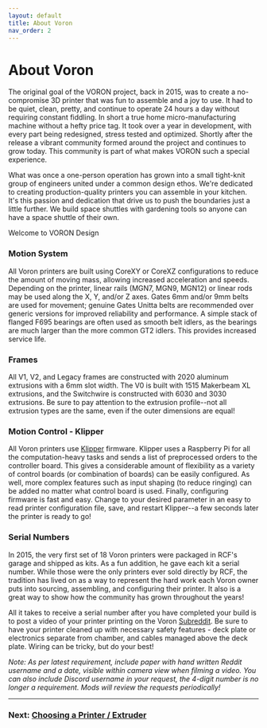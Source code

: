 ```yaml
---
layout: default
title: About Voron
nav_order: 2
---
```


# About Voron

The original goal of the VORON project, back in 2015, was to create a no-compromise 3D printer that was fun to assemble and a joy to use. It had to be quiet, clean, pretty, and continue to operate 24 hours a day without requiring constant fiddling. In short a true home micro-manufacturing machine without a hefty price tag. It took over a year in development, with every part being redesigned, stress tested and optimized. Shortly after the release a vibrant community formed around the project and continues to grow today. This community is part of what makes VORON such a special experience.

What was once a one-person operation has grown into a small tight-knit group of engineers united under a common design ethos. We're dedicated to creating production-quality printers you can assemble in your kitchen. It's this passion and dedication that drive us to push the boundaries just a little further. We build space shuttles with gardening tools so anyone can have a space shuttle of their own.

Welcome to VORON Design

### Motion System

All Voron printers are built using CoreXY or CoreXZ configurations to reduce the amount of moving mass, allowing increased acceleration and speeds. Depending on the printer, linear rails (MGN7, MGN9, MGN12) or linear rods may be used along the X, Y, and/or Z axes. Gates 6mm and/or 9mm belts are used for movement; genuine Gates Unitta belts are recommended over generic versions for improved reliability and performance. A simple stack of flanged F695 bearings are often used as smooth belt idlers, as the bearings are much larger than the more common GT2 idlers. This provides increased service life.

### Frames

All V1, V2, and Legacy frames are constructed with 2020 aluminum extrusions with a 6mm slot width.  The V0 is built with 1515 Makerbeam XL extrusions, and the Switchwire is constructed with 6030 and 3030 extrusions. Be sure to pay attention to the extrusion profile--not all extrusion types are the same, even if the outer dimensions are equal!

### Motion Control - Klipper

All Voron printers use [Klipper](https://www.klipper3d.org/Overview.html) firmware. Klipper uses a Raspberry Pi for all the computation-heavy tasks and sends a list of preprocessed orders to the controller board. This gives a considerable amount of flexibility as a variety of control boards (or combination of boards) can be easily configured. As well, more complex features such as input shaping (to reduce ringing) can be added no matter what control board is used. Finally, configuring firmware is fast and easy. Change to your desired parameter in an easy to read printer configuration file, save, and restart Klipper--a few seconds later the printer is ready to go!

### Serial Numbers

In 2015, the very first set of 18 Voron printers were packaged in RCF's garage and shipped as kits. As a fun addition, he gave each kit a serial number. While those were the only printers ever sold directly by RCF, the tradition has lived on as a way to represent the hard work each Voron owner puts into sourcing, assembling, and configuring their printer. It also is a great way to show how the community has grown throughout the years!

All it takes to receive a serial number after you have completed your build is to post a video of your printer printing on the Voron [Subreddit](https://www.reddit.com/r/voroncorexy/). Be sure to have your printer cleaned up with necessary safety features - deck plate or electronics separate from chamber, and cables managed above the deck plate. Wiring can be tricky, but do your best!

*Note: As per latest requirement, include paper with hand written Reddit username and a date, visible within camera view when filming a video. You can also include Discord username in your request, the 4-digit number is no longer a requirement. Mods will review the requests periodically!*


---

### Next: [Choosing a Printer / Extruder](./hardware.md)
